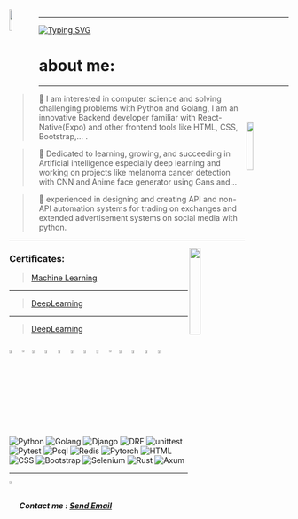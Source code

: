 <img src='https://user-images.githubusercontent.com/80113382/177538232-262cc624-b218-4b51-b655-2360f74a1419.gif' align='left' width='10%'>


---------------------------------------------


[![Typing SVG](http://readme-typing-svg.herokuapp.com?font=Ubuntu&duration=2200&color=6DAF24&vCenter=true&width=408&height=66&lines=Hey+%F0%9F%91%8B;Welcome+to+my+Github+Page+%F0%9F%91%BE.;%F0%9F%94%A5)](https://git.io/typing-svg)



# about me:
---------------------------------------------

<img src='https://user-images.githubusercontent.com/80113382/177332733-28a53a09-b273-4641-ac30-8ed0ac95f168.png' align='right' width='15%' style='margin-top: 50px;'>



 > 🐍 I am interested in computer science and solving challenging problems with Python and Golang, I am an innovative Backend developer familiar with React-Native(Expo) and other frontend tools like HTML, CSS, Bootstrap,... .

 > 📗 Dedicated to learning, growing, and succeeding in Artificial intelligence especially deep learning and working on projects like melanoma cancer detection with      CNN and Anime face generator using Gans and...
 
 > 🤖 experienced in designing and creating API and non-API automation systems for trading on exchanges and extended advertisement systems on social media with python.

---------------------------------------------
<img src='https://user-images.githubusercontent.com/80113382/177392524-0a83b72c-4375-4a08-9cd1-be96d2b3299a.png' align='right' width='20%'>



### Certificates:
> [Machine Learning](https://coursera.org/share/82539bc00982e44fa8814eb9d6991442)
-------
> [DeepLearning](https://graduation.udacity.com/confirm/EECNYTXC)
-------
> [DeepLearning](https://coursera.org/share/9198bf9e5641668612752b5cd17be8a2)







##
<img src='https://user-images.githubusercontent.com/80113382/177596337-177311f6-bacf-4192-a445-d89590bc064e.png' align='left' width='4%'>
<img src='https://github.com/user-attachments/assets/480a6de4-cd94-4c6c-ae57-a8bebf5fab71' align='left' width='3%'>
<img src='https://user-images.githubusercontent.com/80113382/177595626-5f1111df-eab3-486b-8243-bcd0ce9f3e06.svg' align='left' width='4%'>
<img src='https://user-images.githubusercontent.com/80113382/177600945-fc22d511-8166-420d-856b-470db4ffbbbf.png' align='left' width='4%'>
<img src='https://user-images.githubusercontent.com/80113382/177595180-7cef0954-35f7-4a1b-bf66-9feb470177a5.png' align='left' width='4%'>
<img src='https://user-images.githubusercontent.com/80113382/177595218-25e00729-d7e8-4e86-b2e5-32bca6bb6625.svg' align='left' width='4%'>
<img src='https://user-images.githubusercontent.com/80113382/177598530-1857c72e-af6c-44c8-8dbc-b68bc67945f3.svg' align='left' width='4%'>
<img src='https://user-images.githubusercontent.com/80113382/177595479-6cac0210-fe50-436a-8d55-d4a647c19964.svg' align='left' width='4%'>
<img src='https://user-images.githubusercontent.com/80113382/177596149-bf341b47-a1a9-4577-bf52-1362b5e95b0f.png' align='left' width='3%'>
<img src='https://user-images.githubusercontent.com/80113382/177599854-bb182e81-3730-4eeb-a41e-2cd5427eb035.svg' align='left' width='4%'>
<img src='https://user-images.githubusercontent.com/80113382/177600254-07c565b3-c7f5-4527-badb-e1a7f8ca6dec.svg' align='left' width='4%'>
<img src='https://user-images.githubusercontent.com/80113382/177720206-827eeb86-7296-49ee-9828-4be8c2ce706d.png' align='left' width='4%'>
<img src='https://github.com/erfanAliaghdam/erfanAliaghdam/assets/80113382/4031dd8a-a980-4646-8ed6-66320f87e493' align='left' width='4%'>

<br>




<br>
<br>
<br>
<br>
<br>

![Python](https://img.shields.io/badge/%20-Python-brightgreen)
![Golang](https://img.shields.io/badge/%20-Golang-blue)
![Django](https://img.shields.io/badge/%20-Django%20-green)
![DRF](https://img.shields.io/badge/%20-DRF-yellow)
![unittest](https://img.shields.io/badge/%20-unittest-%2328870b)
![Pytest](https://img.shields.io/badge/%20-Pytest-%2328870b)
![Psql](https://img.shields.io/badge/%20-PostgreSql%20-blue)
![Redis](https://img.shields.io/badge/%20-Redis%20-red)
![Pytorch](https://img.shields.io/badge/%20-Pytorch%20-orange)
![HTML](https://img.shields.io/badge/%20-HTML-red)
![CSS](https://img.shields.io/badge/%20-CSS-blue)
![Bootstrap](https://img.shields.io/badge/%20-Bootstrap%20-%237952b4)
![Selenium](https://img.shields.io/badge/%20-Selenium-lightgrey)
![Rust](https://img.shields.io/badge/%20-Rust-black)
![Axum](https://img.shields.io/badge/%20-Axum-white)



---------------------------------------------
&nbsp;
<img src='https://user-images.githubusercontent.com/80113382/177611759-0d468bc7-103d-4c0f-9c9d-8068e1e09a35.png' align='left' width='3%'>
##### Contact me : <a href = "mailto: aliaghdam.erfan@gmail.com">Send Email</a>


<!---
# Projects : 

![Untitled-10](https://github.com/erfanAliaghdam/erfanAliaghdam/assets/80113382/4a6bf226-146e-4ef3-874d-f130db543a52)

> ## <a href="https://github.com/erfanAliaghdam/Bookify">‌ Bookify.</a>

> ### This project is under development and not finished yet...
> ### I'm going to use :
> - Django
> - Drf
> - Unit test
> - DDD
> - Docker and docker-compose
> - celery
> - Redis
> - Smtp
> - Firebase
> - Django debugger toolbar
> - Silk
> - Locust
> - Customizing Django admin panel
> - nginx
> - ...

![Untitled-10](https://user-images.githubusercontent.com/80113382/186382891-105fd750-b26e-4514-8098-33b6e6cc587b.png)

> ## <a href="https://github.com/erfanAliaghdam/dermatologist-pytorch-classifier"> Melanoma Cancer detection with CNN (Jupyter Version).</a>
> ## <a href="https://github.com/erfanAliaghdam/dermontologistWithDjango"> Melanoma Cancer detection with CNN (Django Version).</a>
> ### This project is implemented by Pytorch and RESNET50 with 70% accuracy
> ### Technologies used in Jupyter Version:
> - Python
> - Pytorch
> - NumPy
> - MatPlotLib
> - Jupyter Notebook
> ### Technologies used in Django Version:
> - Python
> - Django
> - HTML & CSS
> - Tailwind
> - Pytorch
> - NumPy
> - MatPlotLib


![Untitled-11](https://user-images.githubusercontent.com/80113382/186383567-f61521cd-345c-45b6-9733-27077a43f418.png)

> ## <a href="https://github.com/erfanAliaghdam/solarSegmentationWithUnet"> Solar Panel electricity </a>
> ### The ability of a region to generate electricity with solar through the roofs of houses.
> ### Technologies used :
> - Python
> - Pytorch
> - NumPy
> - MatPlotLib
> - Jupyter Notebook


![Untitled-12](https://user-images.githubusercontent.com/80113382/186383925-3dbd8330-8261-4c21-9409-682548092fcb.png)

> ## <a href="https://github.com/erfanAliaghdam/animeFaceWithGans">Anime face generator.<a>
> ### This project can generate new anime faces with Gans.
> ### Technologies used :
> - Python
> - Pytorch
> - NumPy
> - MatPlotLib
> - Jupyter Notebook

--->

